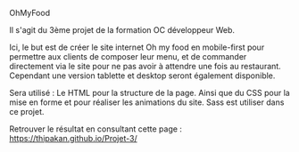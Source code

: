OhMyFood


Il s'agit du 3ème projet de la formation OC développeur Web.

Ici, le but est de créer le site internet Oh my food en mobile-first pour permettre aux clients de composer leur menu, et de commander directement via le site pour ne pas avoir à attendre une fois au restaurant.
Cependant une version tablette et desktop seront également disponible.

Sera utilisé : Le HTML pour la structure de la page. Ainsi que du CSS pour la mise en forme et pour réaliser les animations du site. Sass est utiliser dans ce projet.

Retrouver le résultat en consultant cette page :
https://thipakan.github.io/Projet-3/
